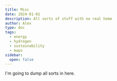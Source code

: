 ```yaml
---
title: Misc
date: 2024-01-01
description: All sorts of stuff with no real home
author: Alex
type: doc
tags:
  - energy
  - hydrogen
  - sustainability
  - maps
sidebar:
  open: false
---
```


I'm going to dump all sorts in here. 
